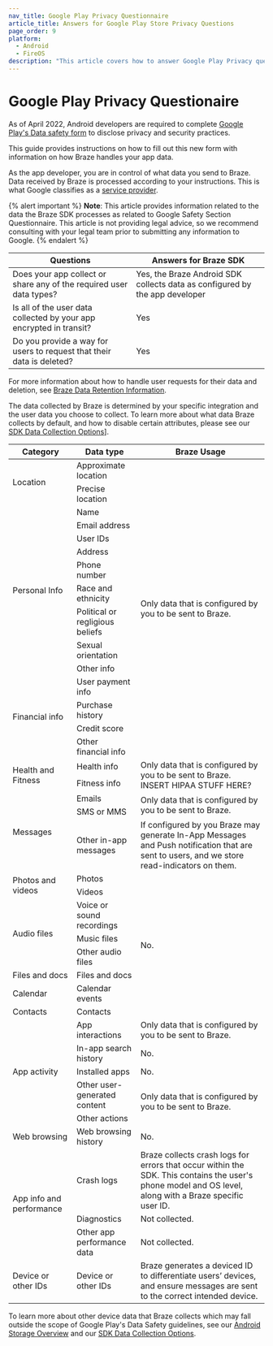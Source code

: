 ```yaml
---
nav_title: Google Play Privacy Questionnaire
article_title: Answers for Google Play Store Privacy Questions
page_order: 9
platform: 
  - Android
  - FireOS
description: "This article covers how to answer Google Play Privacy questions"
---
```

<style>
table td {
    word-break: break-word;
}
</style>

# Google Play Privacy Questionaire

As of April 2022, Android developers are required to complete [Google Play's Data safety form][4] to disclose privacy and security practices.

This guide provides instructions on how to fill out this new form with information on how Braze handles your app data.

As the app developer, you are in control of what data you send to Braze. Data received by Braze is processed according to your instructions. This is what Google classifies as a [service provider][3]. 

{% alert important %}
**Note**:  This article provides information related to the data the Braze SDK processes as related to Google Safety Section Questionnaire. This article is not providing legal advice, so we recommend consulting with your legal team prior to submitting any information to Google.
{% endalert %}


|Questions|Answers for Braze SDK|
|---|---|
|Does your app collect or share any of the required user data types?|Yes, the Braze Android SDK collects data as configured by the app developer|
|Is all of the user data collected by your app encrypted in transit?|Yes|
|Do you provide a way for users to request that their data is deleted?|Yes|

For more information about how to handle user requests for their data and deletion, see [Braze Data Retention Information][1].

The data collected by Braze is determined by your specific integration and the user data you choose to collect. To learn more about what data Braze collects by default, and how to disable certain attributes, please see our [SDK Data Collection Options][5]].

<table id="datatypes">
    <thead>
        <tr>
            <th width="25%">Category</th>
            <th width="25%">Data type</th>
            <th width="50%">Braze Usage</th>
        </tr>
    </thead>
    <tbody>
        <tr>
            <td rowspan="2">Location</td>
            <td>Approximate location</td>
            <td rowspan="15">Only data that is configured by you to be sent to Braze.</td>
        </tr>
        <tr>
            <td>Precise location</td>
        </tr>
        <tr>
            <td rowspan="9">Personal Info</td>
            <td>Name</td>
        </tr>
        <tr>
            <td>Email address</td>
        </tr>
        <tr>
            <td>User IDs</td>
        </tr>
        <tr>
            <td>Address</td>
        </tr>
        <tr>
            <td>Phone number</td>
        </tr>
        <tr>
            <td>Race and ethnicity</td>
        </tr>
        <tr>
            <td>Political or regligious beliefs</td>
        </tr>
        <tr>
            <td>Sexual orientation</td>
        </tr>
        <tr>
            <td>Other info</td>
        </tr>
        <tr>
            <td rowspan="4">Financial info</td>
            <td>User payment info</td>
        </tr>
        <tr>
            <td>Purchase history</td>
        </tr>
        <tr>
            <td>Credit score</td>
        </tr>
        <tr>
            <td>Other financial info</td>      
        </tr>
        <tr>
            <td rowspan="2">Health and Fitness</td>
            <td>Health info</td>
            <td rowspan="2">Only data that is configured by you to be sent to Braze. INSERT HIPAA STUFF HERE?</td>
        </tr>
        <tr>
            <td>Fitness info</td>     
        </tr>
        <tr>
            <td rowspan="3">Messages</td>
            <td>Emails</td>
            <td rowspan="2">Only data that is configured by you to be sent to Braze.</td>
        </tr>
        <tr>
            <td>SMS or MMS</td>          
        </tr>
        <tr>
            <td>Other in-app messages</td>
            <td>If configured by you Braze may generate In-App Messages and Push notification that are sent to users, and we store read-indicators on them.</td>
        </tr>
        <tr>
            <td rowspan="2">Photos and videos</td>
            <td>Photos</td>
            <td rowspan="8">No.</td>
        </tr>
        <tr>
            <td>Videos</td>
        </tr>
        <tr>
            <td rowspan="3">Audio files</td>
            <td>Voice or sound recordings</td>
        </tr>        
        <tr>
            <td>Music files</td>
        </tr>
        <tr>
            <td>Other audio files</td>
        </tr>
        <tr>
            <td>Files and docs</td>
            <td>Files and docs</td>
        </tr>
        <tr>
            <td>Calendar</td>
            <td>Calendar events</td>
        </tr>
        <tr>
            <td>Contacts</td>
            <td>Contacts</td>
        </tr>
        <tr>
            <td rowspan="5">App activity</td>
            <td>App interactions</td>
            <td>Only data that is configured by you to be sent to Braze.</td>
        </tr>
        <tr>
            <td>In-app search history</td>
            <td>No.</td>            
        </tr>
        <tr>
            <td>Installed apps</td>
            <td>No.</td>            
        </tr>
        <tr>
            <td>Other user-generated content</td>
            <td rowspan="2">Only data that is configured by you to be sent to Braze.</td>            
        </tr>
        <tr>
            <td>Other actions</td>
        </tr>
        <tr>
            <td>Web browsing</td>
            <td>Web browsing history</td>
            <td>No.</td>
        </tr>
        <tr>
            <td rowspan="3">App info and performance</td>
            <td>Crash logs</td>
            <td>Braze collects crash logs for errors that occur within the SDK. This contains the user's phone model and OS level, along with a Braze specific user ID.</td>
        </tr>
        <tr>
            <td>Diagnostics</td>
            <td>Not collected.</td>            
        </tr>
        <tr>
            <td>Other app performance data</td>
            <td>Not collected.</td>
        </tr>
        <tr>
            <td>Device or other IDs</td>
            <td>Device or other IDs</td>
            <td>Braze generates a deviced ID to differentiate users’ devices, and ensure messages are sent to the correct intended device.</td>
        </tr>
    </tbody>
</table>


To learn more about other device data that Braze collects which may fall outside the scope of Google Play's Data Safety guidelines, see our [Android Storage Overview][2] and our [SDK Data Collection Options][5].

[1]: https://www.braze.com/docs/api/data_retention/
[2]: https://www.braze.com/docs/developer_guide/platform_integration_guides/android/storage
[3]: https://support.google.com/googleplay/android-developer/answer/10787469?hl=en#zippy=%2Cwhat-kinds-of-activities-can-service-providers-perform
[4]: https://support.google.com/googleplay/android-developer/answer/10787469
[5]: https://www.braze.com/docs/user_guide/data_and_analytics/user_data_collection/sdk_data_collection/#minimum-integration